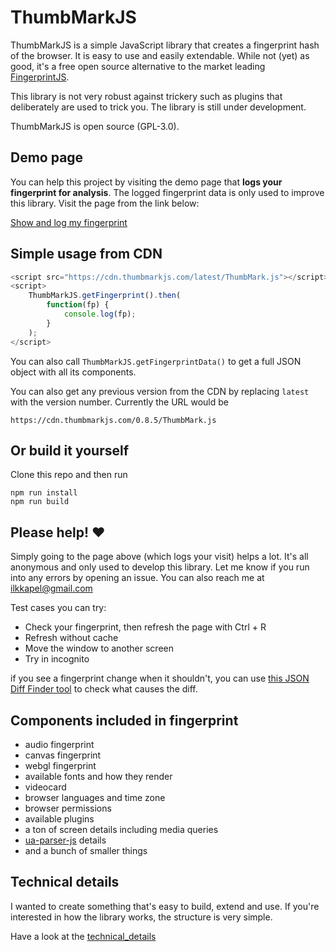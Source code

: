 # ThumbMarkJS

ThumbMarkJS is a simple JavaScript library that creates a fingerprint hash of the browser. It is easy to use and easily extendable. While not (yet) as good, it's a free open source alternative to the market leading [FingerprintJS](https://github.com/fingerprintjs/fingerprintjs).

This library is not very robust against trickery such as plugins that deliberately are used to trick you. The library is still under development.

ThumbMarkJS is open source (GPL-3.0).

## Demo page

You can help this project by visiting the demo page that **logs your fingerprint for analysis**. The logged fingerprint data is only used to improve this library. Visit the page from the link below:

[Show and log my fingerprint](https://www.thumbmarkjs.com/)

## Simple usage from CDN

```javascript
<script src="https://cdn.thumbmarkjs.com/latest/ThumbMark.js"></script>
<script>
    ThumbMarkJS.getFingerprint().then(
        function(fp) {
            console.log(fp);
        }
    );
</script>
```

You can also call `ThumbMarkJS.getFingerprintData()` to get a full JSON object with all its components.

You can also get any previous version from the CDN by replacing `latest` with the version number. Currently the URL would be

`https://cdn.thumbmarkjs.com/0.8.5/ThumbMark.js`

## Or build it yourself

Clone this repo and then run

```
npm run install
npm run build
```

## Please help! ♥

Simply going to the page above (which logs your visit) helps a lot. It's all anonymous and only used to develop this library.
Let me know if you run into any errors by opening an issue. You can also reach me at [ilkkapel@gmail.com](mailto:ilkkapel@gmail.com)

Test cases you can try:
- Check your fingerprint, then refresh the page with Ctrl + R
- Refresh without cache
- Move the window to another screen
- Try in incognito

if you see a fingerprint change when it shouldn't, you can use [this JSON Diff Finder tool](https://url-decode.com/tool/json-diff) to check what causes the diff.

## Components included in fingerprint
- audio fingerprint
- canvas fingerprint
- webgl fingerprint
- available fonts and how they render
- videocard
- browser languages and time zone
- browser permissions
- available plugins
- a ton of screen details including media queries
- [ua-parser-js](https://uaparser.js.org/) details
- and a bunch of smaller things

## Technical details

I wanted to create something that's easy to build, extend and use. If you're interested in how the library works, the structure is very simple.

Have a look at the [technical_details](technical_details.md)
